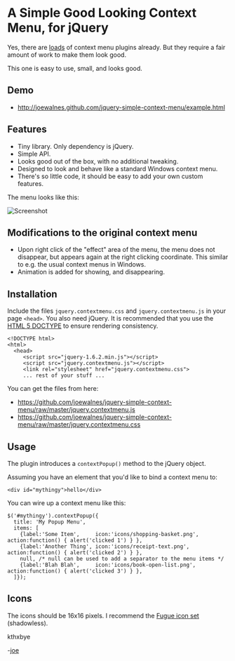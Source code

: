 A Simple Good Looking Context Menu, for jQuery
==============================================

Yes, there are [loads](http://plugins.jquery.com/plugin-tags/context-menu) of context menu
plugins already. But they require a fair amount of work to make them look good.

This one is easy to use, small, and looks good.

Demo
----

* http://joewalnes.github.com/jquery-simple-context-menu/example.html

Features
--------

* Tiny library. Only dependency is jQuery.
* Simple API.
* Looks good out of the box, with no additional tweaking.
* Designed to look and behave like a standard Windows context menu.
* There's so little code, it should be easy to add your own custom features.

The menu looks like this:

![Screenshot](https://github.com/joewalnes/jquery-simple-context-menu/raw/master/demo/screenshot.png)

Modifications to the original context menu
------------------------------------------

* Upon right click of the "effect" area of the menu, the menu does not disappear, but appears again at the right clicking coordinate. This similar to e.g. the usual context menus in Windows.
* Animation is added for showing, and disappearing.


Installation
------------

Include the files `jquery.contextmenu.css` and `jquery.contextmenu.js` in your page `<head>`. You also need jQuery. It is recommended that you use the [HTML 5 DOCTYPE](http://ejohn.org/blog/html5-doctype/) to ensure rendering consistency.

    <!DOCTYPE html>
    <html>
      <head>
         <script src="jquery-1.6.2.min.js"></script> 
         <script src="jquery.contextmenu.js"></script> 
         <link rel="stylesheet" href="jquery.contextmenu.css">
         ... rest of your stuff ...

You can get the files from here:

* <https://github.com/joewalnes/jquery-simple-context-menu/raw/master/jquery.contextmenu.js>
* <https://github.com/joewalnes/jquery-simple-context-menu/raw/master/jquery.contextmenu.css>

Usage
-----

The plugin introduces a `contextPopup()` method to the jQuery object.

Assuming you have an element that you'd like to bind a context menu to:

    <div id="mythingy">hello</div>

You can wire up a context menu like this:

    $('#mythingy').contextPopup({
      title: 'My Popup Menu',
      items: [
        {label:'Some Item',     icon:'icons/shopping-basket.png', action:function() { alert('clicked 1') } },
        {label:'Another Thing', icon:'icons/receipt-text.png',    action:function() { alert('clicked 2') } },
        null, /* null can be used to add a separator to the menu items */
        {label:'Blah Blah',     icon:'icons/book-open-list.png',  action:function() { alert('clicked 3') } },
      ]});

Icons
-----

The icons should be 16x16 pixels. I recommend the [Fugue icon set](http://p.yusukekamiyamane.com/) (shadowless).


kthxbye

-[joe](http://joewalnes.com)
